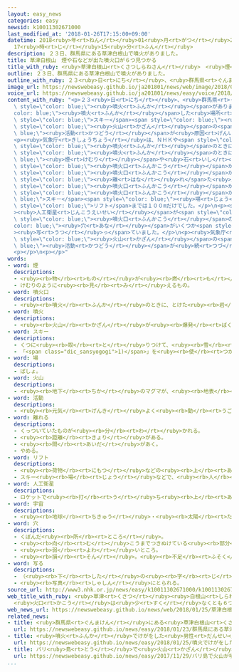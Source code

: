 ```yaml
---
layout: easy_news
categories: easy
newsid: k10011302671000
last_modified_at: '2018-01-26T17:15:00+09:00'
datetime: 2018<ruby>年<rt>ねん</rt></ruby>01<ruby>月<rt>がつ</rt></ruby>26<ruby>日<rt>にち</rt></ruby>
  17<ruby>時<rt>じ</rt></ruby>15<ruby>分<rt>ふん</rt></ruby>
description: ２３日、群馬県にある草津白根山で噴火がありました。
title: 草津白根山　煙や石などが出た噴火口が６つ見つかる
title_with_ruby: <ruby>草津白根山<rt>くさつしらねさん</rt></ruby>　<ruby>煙<rt>けむり</rt></ruby>や<ruby>石<rt>いし</rt></ruby>などが<ruby>出<rt>で</rt></ruby>た<ruby>噴火口<rt>ふんかこう</rt></ruby>が６つ<ruby>見<rt>み</rt></ruby>つかる
outline: ２３日、群馬県にある草津白根山で噴火がありました。
outline_with_ruby: ２３<ruby>日<rt>にち</rt></ruby>、<ruby>群馬県<rt>ぐんまけん</rt></ruby>にある<ruby>草津白根山<rt>くさつしらねさん</rt></ruby>で<ruby>噴火<rt>ふんか</rt></ruby>がありました。
image_url: https://newswebeasy.github.io/ja201801/news/web/image/2018/01/25/K10011302671_1801251924_1801251932_01_02.jpg
voice_url: https://newswebeasy.github.io/ja201801/news/easy/voice/2018/01/26/k10011302671000.mp3
content_with_ruby: "<p>２３<ruby>日<rt>にち</rt></ruby>、<ruby>群馬県<rt>ぐんまけん</rt></ruby>にある<ruby>草津白根山<rt>くさつしらねさん</rt></ruby>で<span\
  \ style=\"color: blue;\"><ruby>噴火<rt>ふんか</rt></ruby></span>がありました。<span style=\"\
  color: blue;\"><ruby>噴火<rt>ふんか</rt></ruby></span>した<ruby>場所<rt>ばしょ</rt></ruby>の<ruby>近<rt>ちか</rt></ruby>くには<span\
  \ style=\"color: blue;\">スキー</span><span style=\"color: blue;\"><ruby>場<rt>じょう</rt></ruby></span>がありました。<ruby>草津白根山<rt>くさつしらねさん</rt></ruby>では<ruby>今<rt>いま</rt></ruby>も、<span\
  \ style=\"color: blue;\"><ruby>火山<rt>かざん</rt></ruby></span>の<span style=\"color:\
  \ blue;\"><ruby>活動<rt>かつどう</rt></ruby></span>が<ruby>原因<rt>げんいん</rt></ruby>の<ruby>地震<rt>じしん</rt></ruby>が<ruby>続<rt>つづ</rt></ruby>いています。</p>\n\
  <p><ruby>気象庁<rt>きしょうちょう</rt></ruby>は、ＮＨＫや<span style=\"color: blue;\">スキー</span>をしていた<ruby>人<rt>ひと</rt></ruby>が<span\
  \ style=\"color: blue;\"><ruby>噴火<rt>ふんか</rt></ruby></span>のときに<ruby>撮<rt>と</rt></ruby>った<ruby>写真<rt>しゃしん</rt></ruby>などを<ruby>調<rt>しら</rt></ruby>べました。そして、<span\
  \ style=\"color: blue;\"><ruby>噴火<rt>ふんか</rt></ruby></span>のときに<span style=\"color:\
  \ blue;\"><ruby>煙<rt>けむり</rt></ruby></span>や<ruby>石<rt>いし</rt></ruby>などが<ruby>出<rt>で</rt></ruby>た<span\
  \ style=\"color: blue;\"><ruby>噴火口<rt>ふんかこう</rt></ruby></span>が６つ<ruby>見<rt>み</rt></ruby>つかりました。<ruby>気象庁<rt>きしょうちょう</rt></ruby>は、<ruby>最初<rt>さいしょ</rt></ruby>に５つの<span\
  \ style=\"color: blue;\"><ruby>噴火口<rt>ふんかこう</rt></ruby></span>ができて、そのあと<ruby>少<rt>すこ</rt></ruby>し<span\
  \ style=\"color: blue;\"><ruby>離<rt>はな</rt></ruby>れ</span>た<ruby>所<rt>ところ</rt></ruby>にもう１つの<span\
  \ style=\"color: blue;\"><ruby>噴火口<rt>ふんかこう</rt></ruby></span>ができたと<ruby>考<rt>かんが</rt></ruby>えています。<ruby>最後<rt>さいご</rt></ruby>にできた<span\
  \ style=\"color: blue;\"><ruby>噴火口<rt>ふんかこう</rt></ruby></span>から<span style=\"color:\
  \ blue;\">スキー</span><span style=\"color: blue;\"><ruby>場<rt>じょう</rt></ruby></span>の<span\
  \ style=\"color: blue;\">リフト</span>までは１００mだけでした。</p>\n<p><span style=\"color: blue;\"\
  ><ruby>人工衛星<rt>じんこうえいせい</rt></ruby></span>が<span style=\"color: blue;\"><ruby>宇宙<rt>うちゅう</rt></ruby></span>から<ruby>撮<rt>と</rt></ruby>った<ruby>写真<rt>しゃしん</rt></ruby>にも、<ruby>新<rt>あたら</rt></ruby>しくできた<span\
  \ style=\"color: blue;\"><ruby>噴火口<rt>ふんかこう</rt></ruby></span>のような<span style=\"\
  color: blue;\"><ruby>穴<rt>あな</rt></ruby></span>がいくつか<span style=\"color: blue;\"\
  ><ruby>写<rt>うつ</rt></ruby>っ</span>ていました。</p>\n<p><ruby>気象庁<rt>きしょうちょう</rt></ruby>は「まだ<span\
  \ style=\"color: blue;\"><ruby>火山<rt>かざん</rt></ruby></span>の<span style=\"color:\
  \ blue;\"><ruby>活動<rt>かつどう</rt></ruby></span>が<ruby>続<rt>つづ</rt></ruby>いているので、これからどうなるか<ruby>気<rt>き</rt></ruby>をつけて<ruby>見<rt>み</rt></ruby>ていかなければなりません」と<ruby>話<rt>はな</rt></ruby>しています。</p>\n\
  <p></p>\n<p></p>"
words:
- word: 煙
  descriptions:
  - <ruby><rb>物</rb><rt>もの</rt></ruby>が<ruby><rb>燃</rb><rt>も</rt></ruby>えるときに<ruby><rb>出</rb><rt>で</rt></ruby>る<ruby><rb>気体</rb><rt>きたい</rt></ruby>。けむ。けぶり。
  - けむりのように<ruby><rb>見</rb><rt>み</rt></ruby>えるもの。
- word: 噴火口
  descriptions:
  - <ruby><rb>噴火</rb><rt>ふんか</rt></ruby>のときに、とけた<ruby><rb>岩</rb><rt>いわ</rt></ruby>やガスなどのふき<ruby><rb>出</rb><rt>で</rt></ruby>る<ruby><rb>所</rb><rt>ところ</rt></ruby>。<ruby><rb>火口</rb><rt>かこう</rt></ruby>。
- word: 噴火
  descriptions:
  - <ruby><rb>火山</rb><rt>かざん</rt></ruby>が<ruby><rb>爆発</rb><rt>ばくはつ</rt></ruby>して、とけた<ruby><rb>溶岩</rb><rt>ようがん</rt></ruby>や、<ruby><rb>火山灰</rb><rt>かざんばい</rt></ruby>・<ruby><rb>水蒸気</rb><rt>すいじょうき</rt></ruby>・ガスをふき<ruby><rb>出</rb><rt>だ</rt></ruby>すこと。
- word: スキー
  descriptions:
  - くつに<ruby><rb>取</rb><rt>と</rt></ruby>りつけて、<ruby><rb>雪</rb><rt>ゆき</rt></ruby>の<ruby><rb>上</rb><rt>うえ</rt></ruby>をすべる<ruby><rb>細長</rb><rt>ほそなが</rt></ruby>い<ruby><rb>板</rb><rt>いた</rt></ruby>。
  - 「<span class="dic_sansyogogi">1)</span>」を<ruby><rb>使</rb><rt>つか</rt></ruby>って<ruby><rb>雪</rb><rt>ゆき</rt></ruby>の<ruby><rb>上</rb><rt>うえ</rt></ruby>をすべるスポーツ。
- word: 場
  descriptions:
  - ばしょ。
- word: 火山
  descriptions:
  - <ruby><rb>地下</rb><rt>ちか</rt></ruby>のマグマが、<ruby><rb>地表</rb><rt>ちひょう</rt></ruby>にふき<ruby><rb>出</rb><rt>だ</rt></ruby>して<ruby><rb>山</rb><rt>やま</rt></ruby>となっている<ruby><rb>所</rb><rt>ところ</rt></ruby>。
- word: 活動
  descriptions:
  - <ruby><rb>元気</rb><rt>げんき</rt></ruby>よく<ruby><rb>動</rb><rt>うご</rt></ruby>いたり、<ruby><rb>働</rb><rt>はたら</rt></ruby>いたりすること。
- word: 離れる
  descriptions:
  - くっついていたものが<ruby><rb>分</rb><rt>わ</rt></ruby>かれる。
  - <ruby><rb>距離</rb><rt>きょり</rt></ruby>がある。
  - <ruby><rb>間</rb><rt>あいだ</rt></ruby>があく。
  - やめる。
- word: リフト
  descriptions:
  - <ruby><rb>荷物</rb><rt>にもつ</rt></ruby>などの<ruby><rb>上</rb><rt>あ</rt></ruby>げ<ruby><rb>下</rb><rt>お</rt></ruby>ろしに<ruby><rb>使</rb><rt>つか</rt></ruby>う、<ruby><rb>小</rb><rt>ちい</rt></ruby>さなエレベーター。<ruby><rb>昇降機</rb><rt>しょうこうき</rt></ruby>。
  - スキー<ruby><rb>場</rb><rt>じょう</rt></ruby>などで、<ruby><rb>人</rb><rt>ひと</rt></ruby>を<ruby><rb>高</rb><rt>たか</rt></ruby>い<ruby><rb>所</rb><rt>ところ</rt></ruby>に<ruby><rb>運</rb><rt>はこ</rt></ruby>ぶ<ruby><rb>装置</rb><rt>そうち</rt></ruby>。
- word: 人工衛星
  descriptions:
  - ロケットで<ruby><rb>打</rb><rt>う</rt></ruby>ち<ruby><rb>上</rb><rt>あ</rt></ruby>げ、<ruby><rb>地球</rb><rt>ちきゅう</rt></ruby>の<ruby><rb>周</rb><rt>まわ</rt></ruby>りを<ruby><rb>回</rb><rt>まわ</rt></ruby>るようにした、<ruby><rb>人間</rb><rt>にんげん</rt></ruby>の<ruby><rb>作</rb><rt>つく</rt></ruby>った<ruby><rb>衛星</rb><rt>えいせい</rt></ruby>。<ruby><rb>宇宙</rb><rt>うちゅう</rt></ruby>のようすや<ruby><rb>気象</rb><rt>きしょう</rt></ruby>などを<ruby><rb>調</rb><rt>しら</rt></ruby>べたり、<ruby><rb>通信</rb><rt>つうしん</rt></ruby>や<ruby><rb>放送</rb><rt>ほうそう</rt></ruby>などの<ruby><rb>電波</rb><rt>でんぱ</rt></ruby>の<ruby><rb>中継</rb><rt>ちゅうけい</rt></ruby>に<ruby><rb>役立</rb><rt>やくだ</rt></ruby>てたりする。
- word: 宇宙
  descriptions:
  - <ruby><rb>地球</rb><rt>ちきゅう</rt></ruby>・<ruby><rb>太陽</rb><rt>たいよう</rt></ruby>・<ruby><rb>星</rb><rt>ほし</rt></ruby>などのある、<ruby><rb>果</rb><rt>は</rt></ruby>てしなく<ruby><rb>広</rb><rt>ひろ</rt></ruby>い<ruby><rb>空間</rb><rt>くうかん</rt></ruby>のこと。<ruby><rb>地球</rb><rt>ちきゅう</rt></ruby>は<ruby><rb>太陽</rb><rt>たいよう</rt></ruby>を<ruby><rb>中心</rb><rt>ちゅうしん</rt></ruby>にして<ruby><rb>銀河系宇宙</rb><rt>ぎんがけいうちゅう</rt></ruby>にあり、この<ruby><rb>銀河系宇宙</rb><rt>ぎんがけいうちゅう</rt></ruby>のようなものがたくさん<ruby><rb>集</rb><rt>あつ</rt></ruby>まって<ruby><rb>宇宙</rb><rt>うちゅう</rt></ruby>を<ruby><rb>作</rb><rt>つく</rt></ruby>っている。
- word: 穴
  descriptions:
  - くぼんだ<ruby><rb>所</rb><rt>ところ</rt></ruby>。
  - <ruby><rb>向</rb><rt>む</rt></ruby>こうまでつきぬけている<ruby><rb>部分</rb><rt>ぶぶん</rt></ruby>。
  - <ruby><rb>弱</rb><rt>よわ</rt></ruby>いところ。
  - <ruby><rb>損</rb><rt>そん</rt></ruby>。<ruby><rb>不足</rb><rt>ふそく</rt></ruby>。
- word: 写る
  descriptions:
  - （<ruby><rb>下</rb><rt>した</rt></ruby>の<ruby><rb>字</rb><rt>じ</rt></ruby>や<ruby><rb>絵</rb><rt>え</rt></ruby>が）すけて<ruby><rb>見</rb><rt>み</rt></ruby>える。
  - <ruby><rb>写真</rb><rt>しゃしん</rt></ruby>にとられる。
source_url: http://www3.nhk.or.jp/news/easy/k10011302671000/k10011302671000.html
web_title_with_ruby: <ruby>草津<rt>くさつ</rt></ruby><ruby>白根山<rt>しらねさん</rt></ruby><ruby>噴火<rt>ふんか</rt></ruby>
  <ruby>火口<rt>かこう</rt></ruby>は<ruby>少<rt>すく</rt></ruby>なくとも６つ <ruby>気象庁<rt>きしょうちょう</rt></ruby>
web_news_url: https://newswebeasy.github.io/news/web/2018/01/25/草津白根山噴火-火口は少なくとも6つ-気象庁
related_news:
- title: <ruby>群馬県<rt>ぐんまけん</rt></ruby>にある<ruby>草津白根山<rt>くさつしらねさん</rt></ruby>が<ruby>噴火<rt>ふんか</rt></ruby>　<ruby>雪崩<rt>なだれ</rt></ruby>も<ruby>起<rt>お</rt></ruby>こる
  url: https://newswebeasy.github.io/news/easy/2018/01/23/群馬県にある草津白根山が噴火-雪崩も起こる
- title: <ruby>噴火<rt>ふんか</rt></ruby>でけがをした<ruby>男性<rt>だんせい</rt></ruby>が「<ruby>助<rt>たす</rt></ruby>かったよ」と<ruby>書<rt>か</rt></ruby>いて<ruby>妻<rt>つま</rt></ruby>と<ruby>会話<rt>かいわ</rt></ruby>
  url: https://newswebeasy.github.io/news/easy/2018/01/25/噴火でけがをした男性が助かったよと書いて妻と会話
- title: バリ<ruby>島<rt>とう</rt></ruby>で<ruby>火山<rt>かざん</rt></ruby>が<ruby>噴火<rt>ふんか</rt></ruby>　<ruby>飛行機<rt>ひこうき</rt></ruby>が<ruby>飛<rt>と</rt></ruby>ぶことができなくなる
  url: https://newswebeasy.github.io/news/easy/2017/11/29/バリ島で火山が噴火-飛行機が飛ぶことができなくなる
...
```

